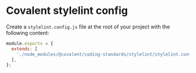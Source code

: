 # Covalent stylelint config

Create a `stylelint.config.js` file at the root of your project with the following content:

```js
module.exports = {
  extends: [
    './node_modules/@covalent/coding-standards/stylelint/stylelint.config.js',
  ],
};
```
